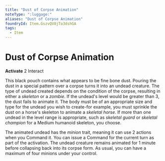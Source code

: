 ```yaml
---
title: "Dust of Corpse Animation"
noteType: ":luggage:"
aliases: "Dust of Corpse Animation"
foundryId: Item.GszvQV8jTo3dshGA
tags:
  - Item
---
```


# Dust of Corpse Animation

**Activate** 2 Interact

This black pouch contains what appears to be fine bone dust. Pouring the dust in a special pattern over a corpse turns it into an undead creature. The type of undead created depends on the condition of the corpse, resulting in either a _skeleton_ or a _zombie_. If the undead's level would be greater than 3, the dust fails to animate it. The body must be of an appropriate size and type for the undead you wish to create-for example, you must sprinkle the dust on a horse's skeleton to animate a _skeletal horse_. If more than one undead in the level range is appropriate, such as _skeletal guard_ or _skeletal champion_ for a Medium humanoid skeleton, you choose.

The animated undead has the _minion_ trait, meaning it can use 2 actions when you Command it. You can issue a Command for the current turn as part of the activation. The undead creature remains animated for 1 minute before collapsing back into its corpse form. As usual, you can have a maximum of four minions under your control.

